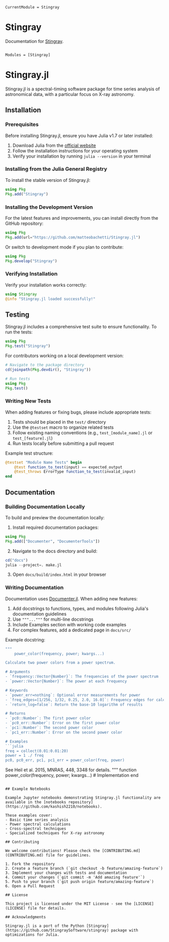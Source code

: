 ```@meta
CurrentModule = Stingray
```

# Stingray

Documentation for [Stingray](https://github.com/matteobachetti/Stingray.jl).

```@index
```

```@autodocs
Modules = [Stingray]
```
# Stingray.jl

Stingray.jl is a spectral-timing software package for time series analysis of astronomical data, with a particular focus on X-ray astronomy.

## Installation

### Prerequisites

Before installing Stingray.jl, ensure you have Julia v1.7 or later installed:

1. Download Julia from the [official website](https://julialang.org/downloads/)
2. Follow the installation instructions for your operating system
3. Verify your installation by running `julia --version` in your terminal

### Installing from the Julia General Registry

To install the stable version of Stingray.jl:

```julia
using Pkg
Pkg.add("Stingray")
```

### Installing the Development Version

For the latest features and improvements, you can install directly from the GitHub repository:

```julia
using Pkg
Pkg.add(url="https://github.com/matteobachetti/Stingray.jl")
```

Or switch to development mode if you plan to contribute:

```julia
using Pkg
Pkg.develop("Stingray")
```

### Verifying Installation

Verify your installation works correctly:

```julia
using Stingray
@info "Stingray.jl loaded successfully!"
```

## Testing

Stingray.jl includes a comprehensive test suite to ensure functionality. To run the tests:

```julia
using Pkg
Pkg.test("Stingray")
```

For contributors working on a local development version:

```julia
# Navigate to the package directory
cd(joinpath(Pkg.devdir(), "Stingray"))

# Run tests
using Pkg
Pkg.test()
```

### Writing New Tests

When adding features or fixing bugs, please include appropriate tests:

1. Tests should be placed in the `test/` directory
2. Use the `@testset` macro to organize related tests
3. Follow existing naming conventions (e.g., `test_[module_name].jl` or `test_[feature].jl`)
4. Run tests locally before submitting a pull request

Example test structure:

```julia
@testset "Module Name Tests" begin
    @test function_to_test(input) == expected_output
    @test_throws ErrorType function_to_test(invalid_input)
end
```

## Documentation

### Building Documentation Locally

To build and preview the documentation locally:

1. Install required documentation packages:

```julia
using Pkg
Pkg.add(["Documenter", "DocumenterTools"])
```

2. Navigate to the docs directory and build:

```julia
cd("docs")
julia --project=. make.jl
```

3. Open `docs/build/index.html` in your browser

### Writing Documentation

Documentation uses [Documenter.jl](https://juliadocs.github.io/Documenter.jl/stable/). When adding new features:

1. Add docstrings to functions, types, and modules following Julia's documentation guidelines
2. Use `"""..."""` for multi-line docstrings
3. Include Examples section with working code examples
4. For complex features, add a dedicated page in `docs/src/`

Example docstring:

```julia
"""
    power_color(frequency, power; kwargs...)

Calculate two power colors from a power spectrum.

# Arguments
- `frequency::Vector{Number}`: The frequencies of the power spectrum
- `power::Vector{Number}`: The power at each frequency

# Keywords
- `power_err=nothing`: Optional error measurements for power
- `freq_edges=[1/256, 1/32, 0.25, 2.0, 16.0]`: Frequency edges for calculations
- `return_log=false`: Return the base-10 logarithm of results

# Returns
- `pc0::Number`: The first power color
- `pc0_err::Number`: Error on the first power color
- `pc1::Number`: The second power color
- `pc1_err::Number`: Error on the second power color

# Examples
```julia
freq = collect(0.01:0.01:20)
power = 1 ./ freq
pc0, pc0_err, pc1, pc1_err = power_color(freq, power)
```

See Heil et al. 2015, MNRAS, 448, 3348 for details.
"""
function power_color(frequency, power; kwargs...)
    # Implementation
end
```

## Example Notebooks

Example Jupyter notebooks demonstrating Stingray.jl functionality are available in the [notebooks repository](https://github.com/kashish2210/notebooks).

These examples cover:
- Basic time series analysis
- Power spectral calculations
- Cross-spectral techniques
- Specialized techniques for X-ray astronomy

## Contributing

We welcome contributions! Please check the [CONTRIBUTING.md](CONTRIBUTING.md) file for guidelines.

1. Fork the repository
2. Create a feature branch (`git checkout -b feature/amazing-feature`)
3. Implement your changes with tests and documentation
4. Commit your changes (`git commit -m 'Add amazing feature'`)
5. Push to your branch (`git push origin feature/amazing-feature`)
6. Open a Pull Request

## License

This project is licensed under the MIT License - see the [LICENSE](LICENSE) file for details.

## Acknowledgments

Stingray.jl is a port of the Python [Stingray](https://github.com/StingraySoftware/stingray) package with optimizations for Julia.
